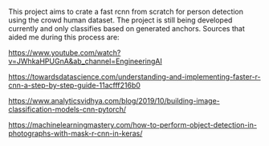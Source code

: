 This project aims to crate a fast rcnn from scratch for person detection using the crowd human dataset. The project is still being developed currently and only classifies based on generated anchors. Sources that aided me during this process are:

https://www.youtube.com/watch?v=JWhkaHPUGnA&ab_channel=EngineeringAI

https://towardsdatascience.com/understanding-and-implementing-faster-r-cnn-a-step-by-step-guide-11acfff216b0

https://www.analyticsvidhya.com/blog/2019/10/building-image-classification-models-cnn-pytorch/

https://machinelearningmastery.com/how-to-perform-object-detection-in-photographs-with-mask-r-cnn-in-keras/